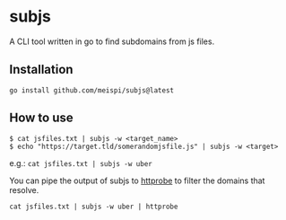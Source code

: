 # subjs
A CLI tool written in go to find subdomains from js files.

## Installation
```
go install github.com/meispi/subjs@latest
```

## How to use
```
$ cat jsfiles.txt | subjs -w <target_name>
$ echo "https://target.tld/somerandomjsfile.js" | subjs -w <target>
```

e.g.:
`cat jsfiles.txt | subjs -w uber`

You can pipe the output of subjs to [httprobe](https://github.com/tomnomnom/httprobe) to filter the domains that resolve.

```
cat jsfiles.txt | subjs -w uber | httprobe
```